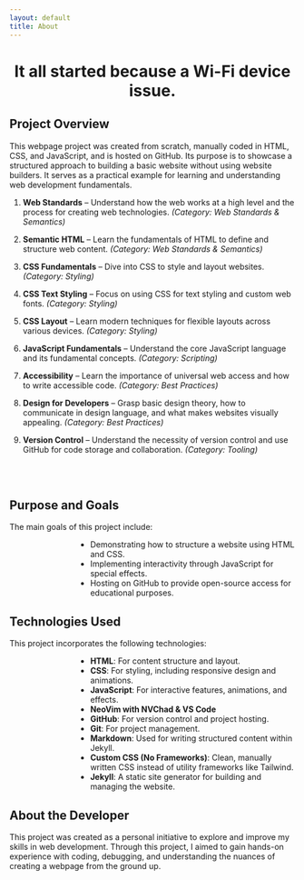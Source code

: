 ```yaml
---
layout: default
title: About
---
```


<div style="text-align: center;">
<h1 class="text-3xl font-bold text-center" style="display: flow-root;">It all started because a Wi-Fi device issue.</h1>
</div>

<div class="markdown-body">
    <h2>Project Overview</h2>
    <p>This webpage project was created from scratch, manually coded in HTML, CSS, and JavaScript, and is hosted on GitHub. Its purpose is to showcase a structured approach to building a basic website without using website builders. It serves as a practical example for learning and understanding web development fundamentals.</p>
</div>

1. **Web Standards** – Understand how the web works at a high level and the process for creating web technologies. *(Category: Web Standards & Semantics)* 

2. **Semantic HTML** – Learn the fundamentals of HTML to define and structure web content. *(Category: Web Standards & Semantics)*

3. **CSS Fundamentals** – Dive into CSS to style and layout websites. *(Category: Styling)*  

4. **CSS Text Styling** – Focus on using CSS for text styling and custom web fonts. *(Category: Styling)*  

5. **CSS Layout** – Learn modern techniques for flexible layouts across various devices. *(Category: Styling)*  

6. **JavaScript Fundamentals** – Understand the core JavaScript language and its fundamental concepts. *(Category: Scripting)*  

7. **Accessibility** – Learn the importance of universal web access and how to write accessible code. *(Category: Best Practices)*  

8. **Design for Developers** – Grasp basic design theory, how to communicate in design language, and what makes websites visually appealing. *(Category: Best Practices)*  

9. **Version Control** – Understand the necessity of version control and use GitHub for code storage and collaboration. *(Category: Tooling)*  

<br><br>
<div>
    <h2>Purpose and Goals</h2>
    <p>The main goals of this project include:</p>
    <ul style="display: flow-root; list-style-position: initial; padding-left: 8.9rem;">
        <li>Demonstrating how to structure a website using HTML and CSS.</li>
        <li>Implementing interactivity through JavaScript for special effects.</li>
        <li>Hosting on GitHub to provide open-source access for educational purposes.</li>
    </ul>
    <h2>Technologies Used</h2>
    <p>This project incorporates the following technologies:</p>
    <ul style="display: flow-root; list-style-position: initial; padding-left: 8.9rem;">
        <li><strong>HTML</strong>: For content structure and layout.</li>
        <li><strong>CSS</strong>: For styling, including responsive design and animations.</li>
        <li><strong>JavaScript</strong>: For interactive features, animations, and effects.</li>
        <li><strong>NeoVim with NVChad & VS Code</strong></li>
        <li><strong>GitHub</strong>: For version control and project hosting.</li>
        <li><strong>Git</strong>: For project management.</li>
        <li><strong>Markdown</strong>: Used for writing structured content within Jekyll.</li>
        <li><strong>Custom CSS (No Frameworks)</strong>: Clean, manually written CSS instead of utility frameworks like Tailwind.</li>
        <li><strong>Jekyll</strong>: A static site generator for building and managing the website.</li>
    </ul>
    <h2>About the Developer</h2>
    <p>This project was created as a personal initiative to explore and improve my skills in web development. Through this project, I aimed to gain hands-on experience with coding, debugging, and understanding the nuances of creating a webpage from the ground up.</p>
</div>
